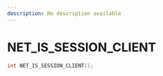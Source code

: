 ```yaml
---
description: No description available 
---
```


# NET_IS_SESSION_CLIENT

```cpp
int NET_IS_SESSION_CLIENT();
```